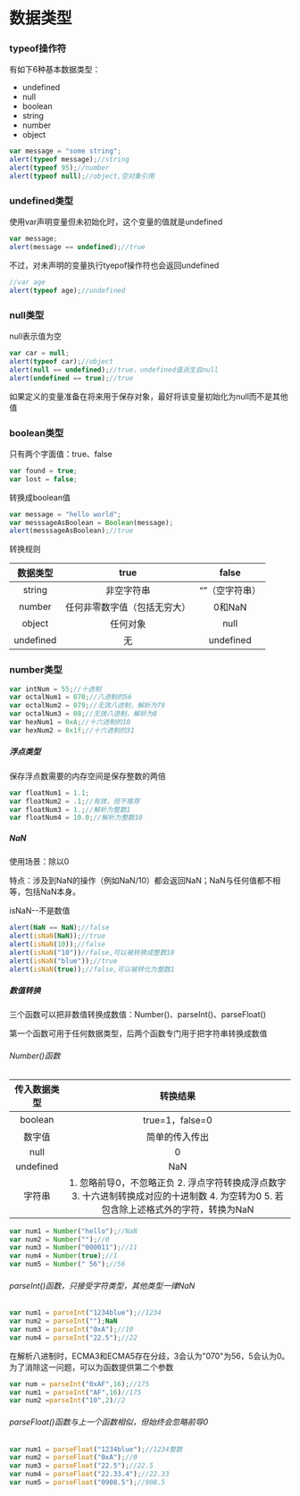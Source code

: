 # 数据类型

### typeof操作符

有如下6种基本数据类型：

- undefined
- null
- boolean
- string
- number
- object

```javascript
var message = "some string";
alert(typeof message);//string
alert(typeof 95);//number
alert(typeof null);//object,空对象引用
```

### undefined类型

使用var声明变量但未初始化时，这个变量的值就是undefined

```javascript
var message;
alert(message == undefined);//true
```

不过，对未声明的变量执行tyepof操作符也会返回undefined

```javascript
//var age
alert(typeof age);//undefined
```

### null类型

null表示值为空

```javascript
var car = null;
alert(typeof car);//object
alert(null == undefined);//true，undefined值派生自null
alert(undefined == true);//true
```

如果定义的变量准备在将来用于保存对象，最好将该变量初始化为null而不是其他值

### boolean类型

只有两个字面值：true、false

```javascript
var found = true;
var lost = false;
```

转换成boolean值

```javascript
var message = "hello world";
var messsageAsBoolean = Boolean(message);
alert(messsageAsBoolean);//true
```

转换规则

|   数据类型    |      true      |   false   |
| :-------: | :------------: | :-------: |
|  string   |     非空字符串      | “”（空字符串）  |
|  number   | 任何非零数字值（包括无穷大） |   0和NaN   |
|  object   |      任何对象      |   null    |
| undefined |       无        | undefined |

### number类型

```javascript
var intNum = 55;//十进制
var octalNum1 = 070;//八进制的56
var octalNum2 = 079;//无效八进制，解析为79
var octalNum3 = 08;//无效八进制，解析为8
var hexNum1 = 0xA;//十六进制的10
var hexNum2 = 0x1f;//十六进制的31
```

##### 浮点类型

保存浮点数需要的内存空间是保存整数的两倍

```javascript
var floatNum1 = 1.1;
var floatNum2 = .1;//有效，但不推荐
var floatNum3 = 1.;//解析为整数1
var floatNum4 = 10.0;//解析为整数10
```

##### NaN

使用场景：除以0

特点：涉及到NaN的操作（例如NaN/10）都会返回NaN；NaN与任何值都不相等，包括NaN本身。

isNaN--不是数值

```javascript
alert(NaN == NaN);//false
alert(isNaN(NaN));//true
alert(isNaN(10));//false
alert(isNaN("10"))//false,可以被转换成整数10
alert(isNaN("blue"));//true
alert(isNaN(true));//false,可以被转化为整数1
```

##### 数值转换

三个函数可以把非数值转换成数值：Number()、parseInt()、parseFloat()

第一个函数可用于任何数据类型，后两个函数专门用于把字符串转换成数值

###### Number()函数

|  传入数据类型   |                   转换结果                   |
| :-------: | :--------------------------------------: |
|  boolean  |              true=1，false=0              |
|    数字值    |                 简单的传入传出                  |
|   null    |                    0                     |
| undefined |                   NaN                    |
|    字符串    | 1. 忽略前导0，不忽略正负 2. 浮点字符转换成浮点数字 3. 十六进制转换成对应的十进制数 4. 为空转为0 5. 若包含除上述格式外的字符，转换为NaN |

```javascript
var num1 = Number("hello");//NaN
var num2 = Number("");//0
var num3 = Number("000011");//11
var num4 = Number(true);//1
var num5 = Number(" 56");//56
```

###### parseInt()函数，只接受字符类型，其他类型一律NaN

```javascript
var num1 = parseInt("1234blue");//1234
var num2 = parseInt("");NaN
var num3 = parseInt("0xA");//10
var num4 = parseInt("22.5");//22
```

在解析八进制时，ECMA3和ECMA5存在分歧，3会认为"070"为56，5会认为0。为了消除这一问题，可以为函数提供第二个参数

```javascript
var num = parseInt("0xAF",16);//175
var num1 = parseInt("AF",16)//175
var num2 =parseInt("10",2)//2
```

###### parseFloat()函数与上一个函数相似，但始终会忽略前导0

```javascript
var num1 = parseFloat("1234blue");//1234整数
var num2 = parseFloat("0xA");//0
var num3 = parseFloat("22.5");//22.5
var num4 = parseFloat("22.33.4");//22.33
var num5 = parseFloat("0908.5");//908.5
```

